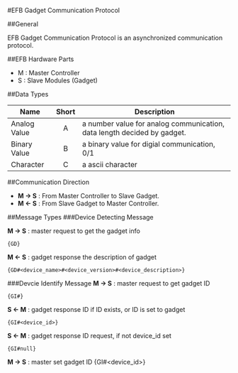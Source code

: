 #EFB Gadget Communication Protocol

##General

EFB Gadget Communication Protocol is an asynchronized communication protocol.

##EFB Hardware Parts

* M : Master Controller
* S : Slave Modules (Gadget)

##Data Types

|      Name     | Short | Description |
|---------------|:-----:|-------------|
| Analog Value  |   A   | a number value for analog communication, data length decided by gadget. |
| Binary Value  |   B   | a binary value for digial communication, 0/1 |
| Character     |   C   | a ascii character |

##Communication Direction
* **M -> S** :  From Master Controller to Slave Gadget.
* **M <- S** :  From Slave Gadget to Master Controller.

##Message Types
###Device Detecting Message

**M -> S** : master request to get the gadget info
```
{GD}
```
**M <- S** : gadget response the description of gadget
```
{GD#<device_name>#<device_version>#<device_description>}
```

###Devcie Identify Message
**M -> S** : master request to get gadget ID
```
{GI#}
```

**S <- M** : gadget response ID if ID exists, or ID is set to gadget
```
{GI#<device_id>}
```

**S <- M** : gadget response ID request, if not device_id set
```
{GI#null}
```

**M -> S** : master set gadget ID
{GI#<device_id>}





